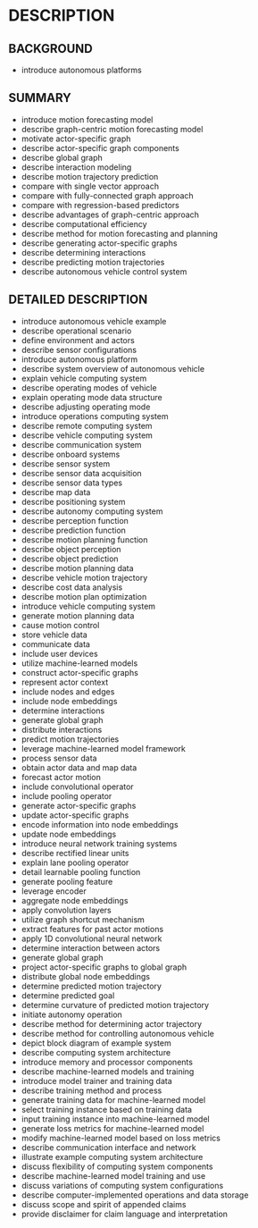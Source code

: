 # DESCRIPTION

## BACKGROUND

- introduce autonomous platforms

## SUMMARY

- introduce motion forecasting model
- describe graph-centric motion forecasting model
- motivate actor-specific graph
- describe actor-specific graph components
- describe global graph
- describe interaction modeling
- describe motion trajectory prediction
- compare with single vector approach
- compare with fully-connected graph approach
- compare with regression-based predictors
- describe advantages of graph-centric approach
- describe computational efficiency
- describe method for motion forecasting and planning
- describe generating actor-specific graphs
- describe determining interactions
- describe predicting motion trajectories
- describe autonomous vehicle control system

## DETAILED DESCRIPTION

- introduce autonomous vehicle example
- describe operational scenario
- define environment and actors
- describe sensor configurations
- introduce autonomous platform
- describe system overview of autonomous vehicle
- explain vehicle computing system
- describe operating modes of vehicle
- explain operating mode data structure
- describe adjusting operating mode
- introduce operations computing system
- describe remote computing system
- describe vehicle computing system
- describe communication system
- describe onboard systems
- describe sensor system
- describe sensor data acquisition
- describe sensor data types
- describe map data
- describe positioning system
- describe autonomy computing system
- describe perception function
- describe prediction function
- describe motion planning function
- describe object perception
- describe object prediction
- describe motion planning data
- describe vehicle motion trajectory
- describe cost data analysis
- describe motion plan optimization
- introduce vehicle computing system
- generate motion planning data
- cause motion control
- store vehicle data
- communicate data
- include user devices
- utilize machine-learned models
- construct actor-specific graphs
- represent actor context
- include nodes and edges
- include node embeddings
- determine interactions
- generate global graph
- distribute interactions
- predict motion trajectories
- leverage machine-learned model framework
- process sensor data
- obtain actor data and map data
- forecast actor motion
- include convolutional operator
- include pooling operator
- generate actor-specific graphs
- update actor-specific graphs
- encode information into node embeddings
- update node embeddings
- introduce neural network training systems
- describe rectified linear units
- explain lane pooling operator
- detail learnable pooling function
- generate pooling feature
- leverage encoder
- aggregate node embeddings
- apply convolution layers
- utilize graph shortcut mechanism
- extract features for past actor motions
- apply 1D convolutional neural network
- determine interaction between actors
- generate global graph
- project actor-specific graphs to global graph
- distribute global node embeddings
- determine predicted motion trajectory
- determine predicted goal
- determine curvature of predicted motion trajectory
- initiate autonomy operation
- describe method for determining actor trajectory
- describe method for controlling autonomous vehicle
- depict block diagram of example system
- describe computing system architecture
- introduce memory and processor components
- describe machine-learned models and training
- introduce model trainer and training data
- describe training method and process
- generate training data for machine-learned model
- select training instance based on training data
- input training instance into machine-learned model
- generate loss metrics for machine-learned model
- modify machine-learned model based on loss metrics
- describe communication interface and network
- illustrate example computing system architecture
- discuss flexibility of computing system components
- describe machine-learned model training and use
- discuss variations of computing system configurations
- describe computer-implemented operations and data storage
- discuss scope and spirit of appended claims
- provide disclaimer for claim language and interpretation

